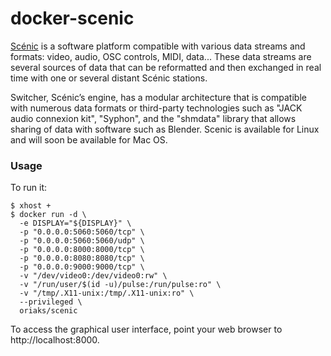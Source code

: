 # docker-scenic

[Scénic](https://github.com/sat-metalab/SCENIC/wiki) is a software platform compatible with various data streams and formats: video, audio, OSC controls, MIDI, data... These data streams are several sources of data that can be reformatted and then exchanged in real time with one or several distant Scénic stations.

Switcher, Scénic’s engine, has a modular architecture that is compatible with numerous data formats or third-party technologies such as "JACK audio connexion kit", "Syphon", and the "shmdata" library that allows sharing of data with software such as Blender. Scenic is available for Linux and will soon be available for Mac OS.

### Usage

To run it:

```
$ xhost +
$ docker run -d \
  -e DISPLAY="${DISPLAY}" \
  -p "0.0.0.0:5060:5060/tcp" \
  -p "0.0.0.0:5060:5060/udp" \
  -p "0.0.0.0:8000:8000/tcp" \
  -p "0.0.0.0:8080:8080/tcp" \
  -p "0.0.0.0:9000:9000/tcp" \
  -v "/dev/video0:/dev/video0:rw" \
  -v "/run/user/$(id -u)/pulse:/run/pulse:ro" \
  -v "/tmp/.X11-unix:/tmp/.X11-unix:ro" \
  --privileged \
  oriaks/scenic
```

To access the graphical user interface, point your web browser to http://localhost:8000.
